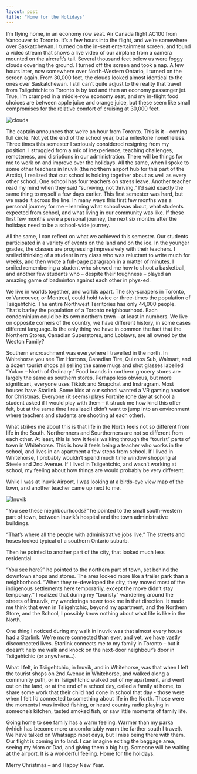 ```yaml
---
layout: post
title: "Home for the Holidays"
---
```

I’m flying home, in an economy row seat. Air Canada flight AC100 from Vancouver to Toronto. It’s a few hours into the flight, and we’re somewhere over Saskatchewan. I turned on the in-seat entertainment screen, and found a video stream that shows a live video of our airplane from a camera mounted on the aircraft’s tail. Several thousand feet below us were foggy clouds covering the ground. I turned off the screen and took a nap. A few hours later, now somewhere over North-Western Ontario, I turned on the screen again. From 30,000 feet, the clouds looked almost identical to the ones over Saskatchewan. I still can’t quite adjust to the reality that travel from Tsiigehtchic to Toronto is by taxi and then an economy passenger jet. True, I’m cramped in a middle-row economy seat, and my in-flight food choices are between apple juice and orange juice, but these seem like small compromises for the relative comfort of cruising at 30,000 feet. 

![clouds](https://www.dropbox.com/scl/fi/gilw8xqfi5niexjwyp4xd/20241223_140348.jpg?rlkey=gjhy34vinqr66ty0gwp6o329w&st=6eygdakk&raw=1)

The captain announces that we’re an hour from Toronto. This is it – coming full circle. Not yet the end of the school year, but a milestone nonetheless. Three times this semester I seriously considered resigning from my position. I struggled from a mix of inexperience, teaching challenges, remoteness, and disriptions in our administration. There will be things for me to work on and improve over the holidays. All the same, when I spoke to some other teachers in Inuvik (the northern airport hub for this part of the Arctic), I realized that out school is holding together about as well as every other school. One school has four teachers on stress leave. Another teacher read my mind when they said “surviving, not thriving.” I’d said exactly the same thing to myself a few days earlier.  This first semester was hard, but we made it across the line. In many ways this first few months was a personal journey for me – learning what school was about, what students expected from school, and what living in our community was like. If these first few months were a personal journey, the next six months after the holidays need to be a school-wide journey. 

All the same, I can reflect on what we achieved this semester. Our students participated in a variety of events on the land and on the ice. In the younger grades, the classes are progressing impressively with their teachers. I smiled thinking of a student in my class who was reluctant to write much for weeks, and then wrote a full-page paragraph in a matter of minutes. I smiled remembering a student who showed me how to shoot a basketball, and another few students who – despite their toughness – played an amazing game of badminton against each other in phys-ed.

We live in worlds together, and worlds apart. The sky-scrapers in Toronto, or Vancouver, or Montreal, could hold twice or three-times the population of Tsiigehtchic. The entire Northwest Territories has only 44,000 people. That’s barley the population of a Toronto neighbourhood. Each condominium could be its own northern town – at least in numbers. We live on opposite corners of the country, we have different history, in some cases different language. Is the only thing we have in common the fact that the Northern Stores, Canadian Superstores, and Loblaws, are all owned by the Weston Family? 
	
Southern encroachment was everywhere I travelled in the north. In Whitehorse you see Tim Hortons, Canadian Tire, Quiznos Sub, Walmart, and a dozen tourist shops all selling the same mugs and shot glasses labelled “Yukon – North of Ordinary.” Food brands in northern grocery stores are largely the same as southern stores. Perhaps less obvious, but more significant, everyone uses Tiktok and Snapchat and Instragram. Most houses have Starlink. Some kids at our school wanted a VR gaming headset for Christmas. Everyone (it seems) plays Fortnite (one day at school a student asked if I would play with them – it struck me how kind this offer felt, but at the same time I realized I didn’t want to jump into an environment where teachers and students are shooting at each other).  

What strikes me about this is that life in the North feels not so different from life in the South. Northernners and Sourtherners are not so different from each other. At least, this is how it feels walking through the “tourist” parts of town in Whitehorse. This is how it feels being a teacher who works in the school, and lives in an apartment a few steps from school.  If I lived in Whitehorse, I probably wouldn’t spend much time window shopping at Steele and 2nd Avenue. If I lived in Tsiigehtchic, and wasn’t working at school, my feeling about how things are would probably be very different. 

While I was at Inuvik Airport, I was looking at a birds-eye view map of the town, and another teacher came up next to me. 

![Inuvik](https://www.dropbox.com/scl/fi/fz6nyyi4d35gvfjo276kd/635799088846949044_Final.jpg?rlkey=abrhhkro78ylc1i98kj0x7ri4&st=l74e96ky&raw=1)

“You see these nieghbourhoods?” he pointed to the small south-western part of town, between Inuvik’s hospital and the town administrative buildings.  

“That’s where all the people with administrative jobs live.” The streets and hoses looked typical of a southern Ontario suburb.

Then he pointed to another part of the city, that looked much less residential. 

“You see here?” he pointed to the northern part of town, set behind the downtown shops and stores. The area looked more like a trailer park than a neighborhood.  “When they re-developed the city, they moved most of the indigenous settlements here temporarily, except the move didn’t stay temporary.” I realized that during my “touristy” wandering around the streets of Inuuvik, my wanderings never took me in that direction. It made me think that even in Tsiigehtchic, beyond my apartment, and the Northern Store, and the School, I possibly know nothing about what life is like in the North.

One thing I noticed during my walk in Inuvik was that almost every house had a Starlink. We’re more connected than ever, and yet, we have vastly disconnected lives. Starlink connects me to my family in Toronto – but it doesn’t help me walk and knock on the next-door neighbour’s door in Tsiigehtchic (or anywhere…). 

What I felt, in Tsiigehtchic, in Inuvik, and in Whitehorse, was that when I left the tourist shops on 2nd Avenue in Whitehorse, and walked along a community path, or in Tsiigehtchic walked out of my apartment, and went out on the land, or at the end of a school day, called a family at home, to share some work that their child had done in school that day -  those were when I felt I’d connected to something about life in the North. Those were the moments I was invited fishing, or heard country radio playing in someone’s kitchen, tasted smoked fish, or saw little moments of family life.     

Going home to see family has a warm feeling. Warmer than my parka (which has become more uncomfortably warm the farther south I travel). We have talked on Whatsapp most days, but I miss being there with them. Our flight is coming in to land. I can imagine exiting the baggage area, seeing my Mom or Dad, and giving them a big hug. Someone will be waiting at the airport. It is a wonderful feeling. Home for the holidays. 

Merry Christmas – and Happy New Year.


